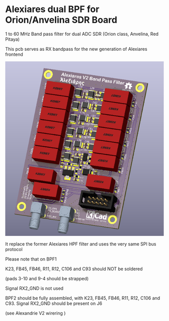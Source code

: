 # Alexiares dual BPF for Orion/Anvelina SDR Board

1 to 60 MHz Band pass filter for dual ADC SDR  (Orion class, Anvelina, Red Pitaya)

This pcb serves as RX bandpass for the new generation of Alexiares frontend

![Alex BPF V1](https://github.com/F6ITU/Dual_BPF/blob/main/Dual_BPF.png)

It replace the former Alexiares HPF filter and uses the very same SPI bus protocol

Please note that on BPF1  

K23, FB45, FB46, R11, R12, C106 and C93 should NOT be soldered

 (pads 3-10 and 9-4 should be strapped)
 
Signal RX2_GND is not used

BPF2 should be fully assembled, with K23, FB45, FB46, R11, R12, C106 and C93. Signal RX2_GND should be present on J6

(see Alexandrie V2 wirering )



